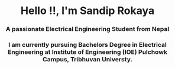 


<h1 align="center">Hello !!, I'm Sandip Rokaya</h1>
<h3 align="center">A passionate Electrical Engineering Student from Nepal</h3>
  <h3 align="center">I am currently pursuing Bachelors Degree in Electrical Engineering at Institute of Engineering (IOE) Pulchowk Campus, Tribhuvan Universty.</h3>



